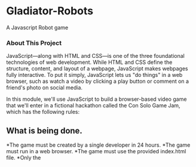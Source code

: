 # Gladiator-Robots
A Javascript Robot game

### About This Project

JavaScript—along with HTML and CSS—is one of the three foundational technologies of web development. While HTML and CSS define the structure, content, and layout of a webpage, JavaScript makes webpages fully interactive. To put it simply, JavaScript lets us "do things" in a web browser, such as watch a video by clicking a play button or comment on a friend's photo on social media.

In this module, we'll use JavaScript to build a browser-based video game that we'll enter in a fictional hackathon called the Con Solo Game Jam, which has the following rules:

## What is being done.

*The game must be created by a single developer in 24 hours.
*The game must run in a web browser.
*The game must use the provided index.html file.
*Only the <title> element of index.html may be changed.
*Participants cannot use CSS.
*All game code must be contained in the game.js JavaScript file.
*Communicate with the game player by using JavaScript functions.
*Assign and manipulate data using JavaScript variables and operators.
*Control the flow of the application by managing conditional statements.
  
There are many ways to approach this project, but this is how we'll do it:

1.Set up the project in GitHub. We'll create a new GitHub repository, issues, and branches. These are the basic steps for any new project.

2. Create the project files and structure. We'll set up the index.html and game.js file structure according to the Con Solo instructions.

3.Use JavaScript functions to display the game status to the player. JavaScript has some built-in functions that do this, and we'll also create our own functions to control when these messages appear.

4.Use JavaScript variables and operators to manage game data. We'll do a little math to keep track of robot health, player money, and other game values.

5.Make decisions using JavaScript conditions. For example, the game should allow a robot to fight if it still has health points, but not if its health points reach 0.

6. Allow the player to decide whether they would like to fight or skip the fight.

## Features

-  Fully Responsive
-  HTML5 + CSS3
-  Javascript
  
  
  
